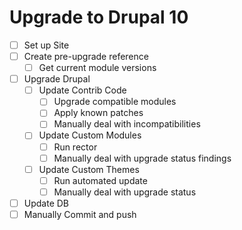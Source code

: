 # Upgrade to Drupal 10

- [ ] Set up Site
- [ ] Create pre-upgrade reference
  - [ ] Get current module versions
- [ ] Upgrade Drupal
  - [ ] Update Contrib Code
    - [ ] Upgrade compatible modules
    - [ ] Apply known patches
    - [ ] Manually deal with incompatibilities
  - [ ] Update Custom Modules
    - [ ] Run rector
    - [ ] Manually deal with upgrade status findings
  - [ ] Update Custom Themes
    - [ ] Run automated update
    - [ ] Manually deal with upgrade status
- [ ] Update DB
- [ ] Manually Commit and push
